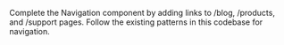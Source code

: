 Complete the Navigation component by adding links to /blog, /products, and /support pages. Follow the existing patterns in this codebase for navigation.